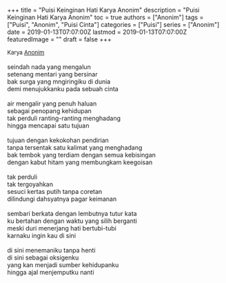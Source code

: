 +++
title = "Puisi Keinginan Hati Karya Anonim"
description = "Puisi Keinginan Hati Karya Anonim"
toc = true
authors = ["Anonim"]
tags = ["Puisi", "Anonim", "Puisi Cinta"]
categories = ["Puisi"]
series = ["Anonim"]
date = 2019-01-13T07:07:00Z
lastmod = 2019-01-13T07:07:00Z
featuredImage = ""
draft = false
+++

<div style="text-align: justify;">
<div style="font-size: small;">Karya <a href="/authors/anonim/" target="_blank">Anonim</a></div><br />
seindah nada yang mengalun<br />setenang mentari yang bersinar<br />bak surga yang mngiringiku di dunia<br />demi menujukkanku pada sebuah cinta<br /><br />air mengalir yang penuh haluan<br />sebagai penopang kehidupan<br />tak perduli ranting-ranting menghadang<br />hingga mencapai satu tujuan<br /><br />tujuan dengan kekokohan pendirian<br />tanpa tersentak satu kalimat yang menghadang<br />bak tembok yang terdiam dengan semua kebisingan<br />dengan kabut hitam yang membungkam keegoisan<br /><br />tak perduli<br />tak tergoyahkan<br />sesuci kertas putih tanpa coretan<br />dilindungi dahsyatnya pagar keimanan<br /><br />sembari berkata dengan lembutnya tutur kata<br />ku bertahan dengan waktu yang silih berganti<br />meski duri menerjang hati bertubi-tubi<br />karnaku ingin kau di sini<br /><br />di sini menemaniku tanpa henti<br />di sini sebagai oksigenku<br />yang kan menjadi sumber kehidupanku<br />hingga ajal menjemputku nanti</div>
